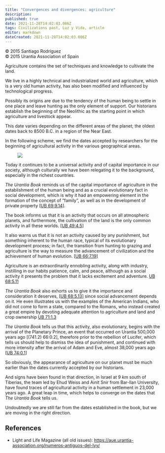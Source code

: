 ```yaml
---
title: "Convergences and divergences: agriculture"
description: 
published: true
date: 2021-11-28T14:02:03.086Z
tags: Civilizations past, Luz y Vida, article
editor: markdown
dateCreated: 2021-11-28T14:02:03.086Z
---
```


<p class="v-card v-sheet theme--light gray lighten-3 px-2">© 2015 Santiago Rodríguez<br>© 2015 Urantia Association of Spain</p>


Agriculture contains the set of techniques and knowledge to cultivate the land.

We live in a highly technical and industrialized world and agriculture, which is a very old human activity, has also been modified and influenced by technological progress.

Possibly its origins are due to the tendency of the human being to settle in one place and leave hunting as the only element of support. Our historians establish the beginning of the Neolithic as the starting point in which agriculture and livestock appear.

This date varies depending on the different areas of the planet; the oldest dates back to 8500 B.C. in a region of the Near East.

In the following scheme, we find the dates accepted by researchers for the beginning of agricultural activity in the various geographical areas.

<figure id="Figure_1" class="image urantiapedia">
<img src="/image/article/Luz_y_Vida/LyV41/11.jpg">
</figure>

Today it continues to be a universal activity and of capital importance in our society, although culturally we have been relegating it to the background, especially in the richest countries.

_The Urantia Book_ reminds us of the capital importance of agriculture in the establishment of the human being and as a crucial evolutionary fact in social development, which is why it had an empowering element in the formation of the concept of “family”, as well as in the development of private property [[UB 69:9.14](/en/The_Urantia_Book/69#p9_14)].

The book informs us that it is an activity that occurs on all atmospheric planets, and furthermore, the cultivation of the land is the only common activity in all these worlds. [[UB 49:4.5](/en/The_Urantia_Book/49#p4_5)]

It also warns us that it is not an activity caused by any punishment, but something inherent to the human race, typical of its evolutionary development process; in fact, the transition from hunting to grazing and agriculture is the way to measure the advancement of civilization and the achievement of human evolution. [[UB 66:7.19](/en/The_Urantia_Book/66#p7_19)]

Agriculture is an extraordinarily ennobling activity, along with industry, instilling in our habits patience, calm, and peace, although as a social activity it presents the problem that it lacks excitement and adventure. [UB 68:5.11](/en/The_Urantia_Book/68#p5_11)

_The Urantia Book_ also exhorts us to give it the importance and consideration it deserves, [[UB 68:5.13](/en/The_Urantia_Book/68#p5_13)] since social advancement depends on it. He even illustrates us with the examples of the American Indians, who did not come to form a state, compared to the Romans, who instead created a great empire by devoting adequate attention to agriculture and land and crop ownership [UB 71:1.3](/en/The_Urantia_Book/71#p1_3)

_The Urantia Book_ tells us that this activity, also evolutionary, begins with the arrival of the Planetary Prince, an event that occurred on Urantia 500,000 years ago [(741.2) 66:0.2], therefore prior to the rebellion of Lucifer, which tells us should help to dismiss the idea of punishment, and continued with more intensity after the arrival of Adam and Eve, almost 38,000 years ago [[UB 74:0.1](/en/The_Urantia_Book/74#p0_1)]

So obviously, the appearance of agriculture on our planet must be much earlier than the dates currently accepted by our historians.

And signs have been found in that direction, in Israel at $9 ~km$ south of Tiberias, the team led by Ehud Weiss and Ainit Snir from Bar-llan University, have found traces of agricultural activity in a human settlement in 23,000 years ago. A great leap in time, which helps to converge on the dates that _The Urantia Book_ tells us.

Undoubtedly we are still far from the dates established in the book, but we are moving in the right direction.

## References

- Light and Life Magazine (all old issues): https://aue.urantia-association.org/numeros-antiguos-del-lyv/

